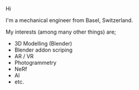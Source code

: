 Hi

I'm a mechanical engineer from Basel, Switzerland.

My interests (among many other things) are;
* 3D Modelling (Blender)
* Blender addon scriping
* AR / VR
* Photogrammetry
* NeRf
* AI
* etc.
